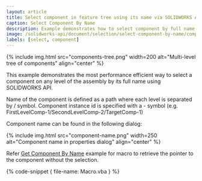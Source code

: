```yaml
---
layout: article
title: Select component in feature tree using its name via SOLIDWORKS API
caption: Select Component By Name
description: Example demonstrates how to select component by full name at any level of the assembly in the feature manager tree
image: /solidworks-api/document/selection/select-component-by-name/components-tree.png
labels: [select, component]
---
```

{% include img.html src="components-tree.png" width=200 alt="Multi-level tree of components" align="center" %}

This example demonstrates the most performance efficient way to select a component on any level of the assembly by its full name using SOLIDWORKS API.

Name of the component is defined as a path where each level is separated by / symbol. Component instance id is specified with a - symbol (e.g. FirstLevelComp-1/SecondLevelComp-2/TargetComp-1)

Component name can be found in the following dialog:

{% include img.html src="component-name.png" width=250 alt="Component name in properties dialog" align="center" %}

Refer [Get Component By Name](/solidworks-api/document/assembly/components/get-by-name) example for macro to retrieve the pointer to the component without the selection.

{% code-snippet { file-name: Macro.vba } %}
